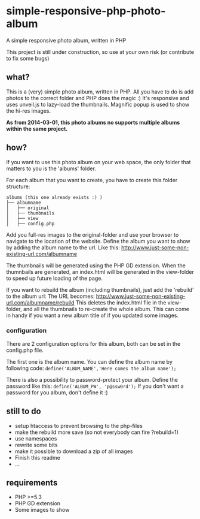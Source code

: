 simple-responsive-php-photo-album
=================================

A simple responsive photo album, written in PHP

This project is still under construction, so use at your own risk (or contribute to fix some bugs)


what?
--------------

This is a (very) simple photo album, written in PHP.
All you have to do is add photos to the correct folder and PHP does the magic :)
It's responsive and uses unveil.js to lazy-load the thumbnails.
Magnific popup is used to show the hi-res images.

**As from 2014-03-01, this photo albums no supports multiple albums within the same project.**


how?
--------------

If you want to use this photo album on your web space, the only folder that matters to you is the 'albums' folder.

For each album that you want to create, you have to create this folder structure:
```
albums (this one already exists :) )
├── albumname
│   ├── original
│   ├── thumbnails
│   ├── view
│   ├── config.php
```


Add you full-res images to the original-folder and use your browser to navigate to the location of the website.
Define the album you want to show by adding the album name to the url.
Like this: http://www.just-some-non-existing-url.com/albumname

The thumbnails will be generated using the PHP GD extension.
When the thumnbails are generated, an index.html will be generated in the view-folder to speed up future loading of the page.

If you want to rebuild the album (including thumbnails), just add the 'rebuild' to the album url:
The URL becomes: http://www.just-some-non-existing-url.com/albumname/rebuild
This deletes the index.html file in the view-folder, and all the thumbnails to re-create the whole album.
This can come in handy if you want a new album title of if you updated some images.

### configuration

There are 2 configuration options for this album, both can be set in the config.php file.

The first one is the album name. You can define the album name by following code:
`define('ALBUM_NAME','Here comes the album name');`

There is also a possibility to password-protect your album. Define the password like this:
`define('ALBUM_PW', 'p@ssw0rd');`
If you don't want a password for you album, don't define it :)

still to do
--------------

- setup htaccess to prevent browsing to the php-files
- make the rebuild more save (so not everybody can fire ?rebuild=1)
- use namespaces
- rewrite some bits
- make it possible to download a zip of all images
- Finish this readme
- ...


requirements
--------------

- PHP >=5.3
- PHP GD extension
- Some images to show
